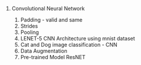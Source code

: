 
<ol>
<li>Convolutional Neural Network
</li>
        <ol>
           <li>Padding - valid and same</li>
           <li>Strides</li>
           <li>Pooling</li>
           <li>LENET-5 CNN Architecture using mnist dataset</li>
           <li>Cat and Dog image classification - CNN </li>
           <li>Data Augmentation</li>
           <li>Pre-trained Model ResNET </li>
        </ol>
</ol>

